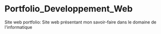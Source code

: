 # Portfolio_Developpement_Web
Site web portfolio: Site web présentant mon savoir-faire dans le domaine de l'informatique
